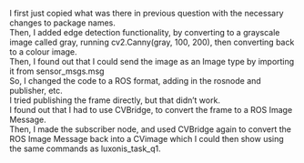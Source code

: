 I first just copied what was there in previous question with the necessary changes to package names.\
Then, I added edge detection functionality, by converting to a grayscale image called gray, running cv2.Canny(gray, 100, 200), then converting back to a colour image.\
Then, I found out that I could send the image as an Image type by importing it from sensor_msgs.msg \
So, I changed the code to a ROS format, adding in the rosnode and publisher, etc.\
I tried publishing the frame directly, but that didn’t work.\
I found out that I had to use CVBridge, to convert the frame to a ROS Image Message.\
Then, I made the subscriber node, and used CVBridge again to convert the ROS Image Message back into a CVimage which I could then show using the same commands as luxonis_task_q1.
